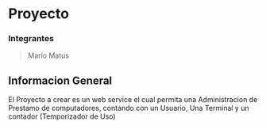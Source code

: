 Proyecto
==================================
### Integrantes 
> Mario Matus
## Informacion General
El Proyecto a crear es un web service el cual permita una Administracion de Prestamo de computadores, contando con un Usuario, Una Terminal y un contador (Temporizador de Uso)
